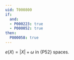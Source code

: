```yaml
---
uid: T000800
if:
  and:
  - P000223: true
  - P000052: true
then:
  P000058: true
---
```


$e(X) = \left| X \right| + \omega$ in {P52} spaces.
